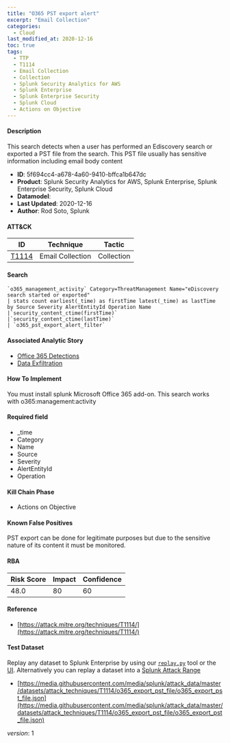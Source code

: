 ```yaml
---
title: "O365 PST export alert"
excerpt: "Email Collection"
categories:
  - Cloud
last_modified_at: 2020-12-16
toc: true
tags:
  - TTP
  - T1114
  - Email Collection
  - Collection
  - Splunk Security Analytics for AWS
  - Splunk Enterprise
  - Splunk Enterprise Security
  - Splunk Cloud
  - Actions on Objective
---
```




#### Description

This search detects when a user has performed an Ediscovery search or exported a PST file from the search. This PST file usually has sensitive information including email body content

- **ID**: 5f694cc4-a678-4a60-9410-bffca1b647dc
- **Product**: Splunk Security Analytics for AWS, Splunk Enterprise, Splunk Enterprise Security, Splunk Cloud
- **Datamodel**: 
- **Last Updated**: 2020-12-16
- **Author**: Rod Soto, Splunk


#### ATT&CK

| ID          | Technique   | Tactic       |
| ----------- | ----------- |--------------|
| [T1114](https://attack.mitre.org/techniques/T1114/) | Email Collection | Collection |


#### Search

```
`o365_management_activity` Category=ThreatManagement Name="eDiscovery search started or exported" 
| stats count earliest(_time) as firstTime latest(_time) as lastTime by Source Severity AlertEntityId Operation Name 
|`security_content_ctime(firstTime)` 
|`security_content_ctime(lastTime)` 
| `o365_pst_export_alert_filter`
```

#### Associated Analytic Story
* [Office 365 Detections](/stories/office_365_detections)
* [Data Exfiltration](/stories/data_exfiltration)


#### How To Implement
You must install splunk Microsoft Office 365 add-on. This search works with o365:management:activity

#### Required field
* _time
* Category
* Name
* Source
* Severity
* AlertEntityId
* Operation


#### Kill Chain Phase
* Actions on Objective


#### Known False Positives
PST export can be done for legitimate purposes but due to the sensitive nature of its content it must be monitored.



#### RBA

| Risk Score  | Impact      | Confidence   |
| ----------- | ----------- |--------------|
| 48.0 | 80 | 60 |



#### Reference

* [https://attack.mitre.org/techniques/T1114/](https://attack.mitre.org/techniques/T1114/)



#### Test Dataset
Replay any dataset to Splunk Enterprise by using our [`replay.py`](https://github.com/splunk/attack_data#using-replaypy) tool or the [UI](https://github.com/splunk/attack_data#using-ui).
Alternatively you can replay a dataset into a [Splunk Attack Range](https://github.com/splunk/attack_range#replay-dumps-into-attack-range-splunk-server)

* [https://media.githubusercontent.com/media/splunk/attack_data/master/datasets/attack_techniques/T1114/o365_export_pst_file/o365_export_pst_file.json](https://media.githubusercontent.com/media/splunk/attack_data/master/datasets/attack_techniques/T1114/o365_export_pst_file/o365_export_pst_file.json)


_version_: 1